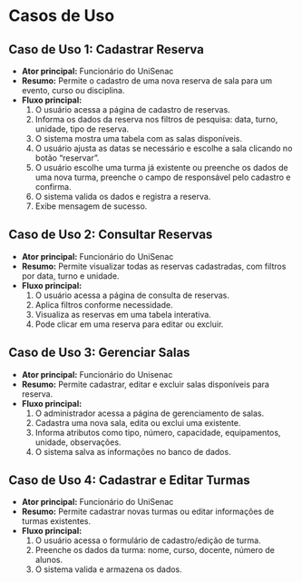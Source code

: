 # Casos de Uso


## Caso de Uso 1: Cadastrar Reserva
- **Ator principal:** Funcionário do UniSenac
- **Resumo:** Permite o cadastro de uma nova reserva de sala para um evento, curso ou disciplina.
- **Fluxo principal:**
  1. O usuário acessa a página de cadastro de reservas.
  2. Informa os dados da reserva nos filtros de pesquisa: data, turno, unidade, tipo de reserva.
  3. O sistema mostra uma tabela com as salas disponíveis.
  4. O usuário ajusta as datas se necessário e escolhe a sala clicando no botão “reservar”.
  5. O usuário escolhe uma turma já existente ou preenche os dados de uma nova turma, preenche o campo de responsável pelo cadastro e confirma.
  6. O sistema valida os dados e registra a reserva.
  7. Exibe mensagem de sucesso.


## Caso de Uso 2: Consultar Reservas
- **Ator principal:** Funcionário do UniSenac
- **Resumo:** Permite visualizar todas as reservas cadastradas, com filtros por data, turno e unidade.
- **Fluxo principal:**
  1. O usuário acessa a página de consulta de reservas.
  2. Aplica filtros conforme necessidade.
  3. Visualiza as reservas em uma tabela interativa.
  4. Pode clicar em uma reserva para editar ou excluir.


## Caso de Uso 3: Gerenciar Salas
- **Ator principal:** Funcionário do Unisenac
- **Resumo:** Permite cadastrar, editar e excluir salas disponíveis para reserva.
- **Fluxo principal:**
  1. O administrador acessa a página de gerenciamento de salas.
  2. Cadastra uma nova sala, edita ou exclui uma existente.
  3. Informa atributos como tipo, número, capacidade, equipamentos, unidade, observações.
  4. O sistema salva as informações no banco de dados.


## Caso de Uso 4: Cadastrar e Editar Turmas
- **Ator principal:** Funcionário do UniSenac
- **Resumo:** Permite cadastrar novas turmas ou editar informações de turmas existentes.
- **Fluxo principal:**
  1. O usuário acessa o formulário de cadastro/edição de turma.
  2. Preenche os dados da turma: nome, curso, docente, número de alunos.
  3. O sistema valida e armazena os dados.
